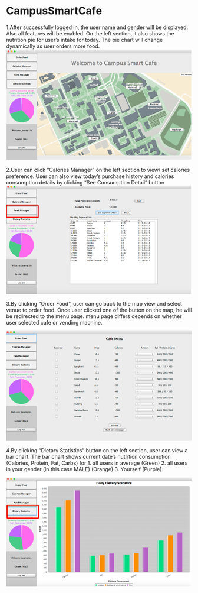 # CampusSmartCafe
1.After successfully logged in, the user name and gender will be displayed. Also all features will be
enabled. On the left section, it also shows the nutrition pie for user’s intake for today. The pie chart will change dynamically as user orders more food.
![image](https://github.com/yishu4geek/CampusSmartCafe/blob/master/source%20code/CampusSmartCafe/img/pic/Screen%20Shot%202015-03-29%20at%208.33.27%20PM.png)

2.User can click “Calories Manager” on the left section to view/ set calories preference. User can also
view today’s purchase history and calories consumption details by clicking “See Consumption Detail”
button
![image](https://github.com/yishu4geek/CampusSmartCafe/blob/master/source%20code/CampusSmartCafe/img/pic/Screen%20Shot%202015-03-29%20at%208.33.37%20PM.png)

3.By clicking “Order Food”, user can go back to the map view and select venue to order food. Once
user clicked one of the button on the map, he will be redirected to the menu page. menu page differs
depends on whether user selected cafe or vending machine.

![image](https://github.com/yishu4geek/CampusSmartCafe/blob/master/source%20code/CampusSmartCafe/img/pic/Screen%20Shot%202015-03-29%20at%208.33.45%20PM.png)

4.By clicking “Dietary Statistics” button on the left section, user can view a bar chart. The bar chart
shows current date’s nutrition consumption (Calories, Protein, Fat, Carbs) for 1. all users in average
(Green) 2. all users in your gender (in this case MALE) (Orange) 3. Yourself (Purple).

![image](https://github.com/yishu4geek/CampusSmartCafe/blob/master/source%20code/CampusSmartCafe/img/pic/Screen%20Shot%202015-03-29%20at%208.34.09%20PM.png)

